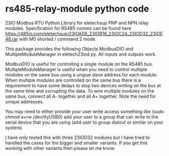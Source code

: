 # rs485-relay-module python code
23IO Modbus RTU Python Library for eletechsup PNP and NPN relay modules. 
Specification for RS485 comms can be found here https://485io.com/eletechsup/23IOA08_23IOB16_23IOC24_23IOD32_23IOE48.rar with M0 shorted / command 2 mode.

This package provides the following Objects ModbusDIO and MultipleModuleManager in eletech23iod.py. All inputs and outputs work.

ModbusDIO is useful for controlling a single module on the RS485 bus. MultipleModuleManager is useful when you need to control multiple modules on the same bus using a unqiue slave address for each module. When multiple modules are controlled on the same bus there is a requirement to have some delays to stop two devices writing on the bus at the same time and corrupting the data. To wire multiple modules on the same bus, connect all A- together and all A+ together. Note the need for unique addresses. 

You may need to either
provide your user write access something like (sudo chmod a+rw /dev/ttyUSB0)
add your user to a group that can write to the serial device that you are using (add user to group dialout or similar on your system)

I have only tested this with three 23IOD32 modules but I have tried to handled the cases for the bigger and smaller variants. If you get this working with other variants then please let me know.

